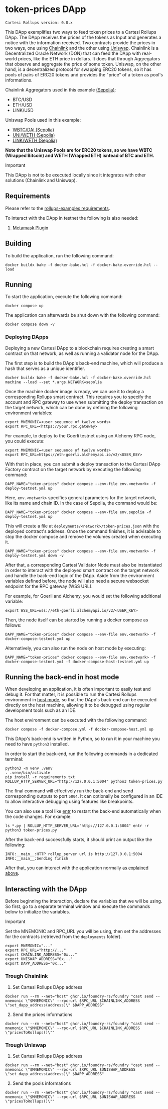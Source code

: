 # token-prices DApp

```
Cartesi Rollups version: 0.8.x
```

This DApp exemplifies two ways to feed token prices to a Cartesi Rollups DApp. The DApp receives the prices of the tokens as Input and generates a notice with the information received. Two contracts provide the prices in two ways, one using [Chainlink](https://docs.chain.link/) and the other using [Uniswap](https://uniswap.org/). Chainlink is a Decentralized Oracle Network (DON) that can feed the DApp with real-world prices, like the ETH price in dollars. It does that through Aggregators that observe and aggregate the price of some token. Uniswap, on the other hand, is a decentralized protocol for swapping ERC20 tokens, so it has pools of pairs of ERC20 tokens and provides the "price" of a token as pool's informations.

Chainlink Aggregators used in this example [(Sepolia)](https://docs.chain.link/data-feeds/price-feeds/addresses?network=ethereum&page=1#Sepolia%20Testnet):
- BTC/USD
- ETH/USD
- LINK/USD

Uniswap Pools used in this example:
- [WBTC/DAI (Sepolia)](https://www.geckoterminal.com/sepolia-testnet/pools/0xd4c8fb61a56e55e898288177272bdb556ab36b2a)
- [UNI/WETH (Sepolia)](https://www.geckoterminal.com/sepolia-testnet/pools/0x287b0e934ed0439e2a7b1d5f0fc25ea2c24b64f7)
- [LINK/WETH (Sepolia)](https://www.geckoterminal.com/sepolia-testnet/pools/0xdd7cc9a0da070fb8b60dc6680b596133fb4a7100)

**Note that the Uniswap Pools are for ERC20 tokens, so we have WBTC (Wrapped Bitcoin) and WETH (Wrapped ETH) isntead of BTC and ETH.**

> [!IMPORTANT]
> This DApp is not to be executed locally since it integrates with other solutions (Chainlink and Uniswap).

## Requirements

Please refer to the [rollups-examples requirements](https://github.com/cartesi/rollups-examples/tree/main/README.md#requirements).

To interact with the DApp in testnet the following is also needed:
1. [Metamask Plugin](https://metamask.io/)

## Building

To build the application, run the following command:

```shell
docker buildx bake -f docker-bake.hcl -f docker-bake.override.hcl --load
```

## Running

To start the application, execute the following command:

```shell
docker compose up
```

The application can afterwards be shut down with the following command:

```shell
docker compose down -v
```

### Deploying DApps

Deploying a new Cartesi DApp to a blockchain requires creating a smart contract on that network, as well as running a validator node for the DApp.

The first step is to build the DApp's back-end machine, which will produce a hash that serves as a unique identifier.

```shell
docker buildx bake -f docker-bake.hcl -f docker-bake.override.hcl machine --load --set *.args.NETWORK=sepolia
```

Once the machine docker image is ready, we can use it to deploy a corresponding Rollups smart contract.
This requires you to specify the account and RPC gateway to use when submitting the deploy transaction on the target network, which can be done by defining the following environment variables:

```shell
export MNEMONIC=<user sequence of twelve words>
export RPC_URL=<https://your.rpc.gateway>
```

For example, to deploy to the Goerli testnet using an Alchemy RPC node, you could execute:

```shell
export MNEMONIC=<user sequence of twelve words>
export RPC_URL=https://eth-goerli.alchemyapi.io/v2/<USER_KEY>
```

With that in place, you can submit a deploy transaction to the Cartesi DApp Factory contract on the target network by executing the following command:

```shell
DAPP_NAME="token-prices" docker compose --env-file env.<network> -f deploy-testnet.yml up
```

Here, `env.<network>` specifies general parameters for the target network, like its name and chain ID. In the case of Sepolia, the command would be:

```shell
DAPP_NAME="token-prices" docker compose --env-file env.sepolia -f deploy-testnet.yml up
```

This will create a file at `deployments/<network>/token-prices.json` with the deployed contract's address.
Once the command finishes, it is advisable to stop the docker compose and remove the volumes created when executing it.

```shell
DAPP_NAME="token-prices" docker compose --env-file env.<network> -f deploy-testnet.yml down -v
```

After that, a corresponding Cartesi Validator Node must also be instantiated in order to interact with the deployed smart contract on the target network and handle the back-end logic of the DApp.
Aside from the environment variables defined before, the node will also need a secure websocket endpoint for the RPC gateway (WSS URL).

For example, for Goerli and Alchemy, you would set the following additional variable:

```shell
export WSS_URL=wss://eth-goerli.alchemyapi.io/v2/<USER_KEY>
```

Then, the node itself can be started by running a docker compose as follows:

```shell
DAPP_NAME="token-prices" docker compose --env-file env.<network> -f docker-compose-testnet.yml up
```

Alternatively, you can also run the node on host mode by executing:

```shell
DAPP_NAME="token-prices" docker compose --env-file env.<network> -f docker-compose-testnet.yml -f docker-compose-host-testnet.yml up
```

## Running the back-end in host mode

When developing an application, it is often important to easily test and debug it. For that matter, it is possible to run the Cartesi Rollups environment in [host mode](https://github.com/cartesi/rollups-examples/tree/main/README.md#host-mode), so that the DApp's back-end can be executed directly on the host machine, allowing it to be debugged using regular development tools such as an IDE.

The host environment can be executed with the following command:

```shell
docker compose -f docker-compose.yml -f docker-compose-host.yml up
```

This DApp's back-end is written in Python, so to run it in your machine you need to have `python3` installed.

In order to start the back-end, run the following commands in a dedicated terminal:

```shell
python3 -m venv .venv
. .venv/bin/activate
pip install -r requirements.txt
ROLLUP_HTTP_SERVER_URL="http://127.0.0.1:5004" python3 token-prices.py
```

The final command will effectively run the back-end and send corresponding outputs to port `5004`.
It can optionally be configured in an IDE to allow interactive debugging using features like breakpoints.

You can also use a tool like [entr](https://eradman.com/entrproject/) to restart the back-end automatically when the code changes. For example:

```shell
ls *.py | ROLLUP_HTTP_SERVER_URL="http://127.0.0.1:5004" entr -r python3 token-prices.py
```

After the back-end successfully starts, it should print an output like the following:

```log
INFO:__main__:HTTP rollup_server url is http://127.0.0.1:5004
INFO:__main__:Sending finish
```

After that, you can interact with the application normally [as explained above](#interacting-with-the-application).


## Interacting with the DApp

Before beginning the interaction, declare the variables that we will be using. So first, go to a separate terminal window and execute the commands below to initialize the variables.

> [!IMPORTANT]
> Set the MNEMONIC and RPC_URL you will be using, then set the addresses for the contracts (retrieved from the `deployments` folder).

```shell
export MNEMONIC="..."
export RPC_URL="http://..."
export CHAINLINK_ADDRESS="0x..."
export UNISWAP_ADDRESS="0x..."
export DAPP_ADDRESS="0x..."
```

### Trough Chainlink
1. Set Cartesi Rollups DApp address
```shell
docker run --rm --net="host" ghcr.io/foundry-rs/foundry "cast send --mnemonic \"$MNEMONIC\" --rpc-url $RPC_URL $CHAINLINK_ADDRESS \"set_dapp_address(address)\" $DAPP_ADDRESS"
```

2. Send the prices informations
```shell
docker run --rm --net="host" ghcr.io/foundry-rs/foundry "cast send --mnemonic \"$MNEMONIC\" --rpc-url $RPC_URL $CHAINLINK_ADDRESS \"pricesToRollups()\""
```

### Trough Uniswap
1. Set Cartesi Rollups DApp address
```shell
docker run --rm --net="host" ghcr.io/foundry-rs/foundry "cast send --mnemonic \"$MNEMONIC\" --rpc-url $RPC_URL $UNISWAP_ADDRESS \"set_dapp_address(address)\" $DAPP_ADDRESS"
```

2. Send the pools informations
```shell
docker run --rm --net="host" ghcr.io/foundry-rs/foundry "cast send --mnemonic \"$MNEMONIC\" --rpc-url $RPC_URL $UNISWAP_ADDRESS \"pricesToRollups()\""
```